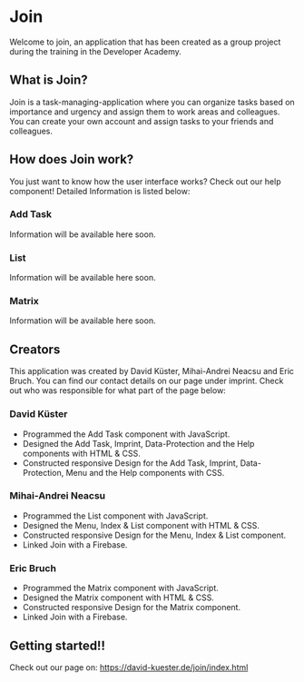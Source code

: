 # Join
Welcome to join, an application that has been created as a group project during the training in the Developer Academy.

## What is Join?
Join is a task-managing-application where you can organize tasks based on importance and urgency and assign them to work areas and colleagues.
You can create your own account and assign tasks to your friends and colleagues.

## How does Join work?
You just want to know how the user interface works? Check out our help component!
Detailed Information is listed below:

### Add Task
Information will be available here soon.
### List
Information will be available here soon.
### Matrix
Information will be available here soon.

## Creators
This application was created by David Küster, Mihai-Andrei Neacsu and Eric Bruch. You can find our contact details on our page under imprint.
Check out who was responsible for what part of the page below:

### David Küster
* Programmed the Add Task component with JavaScript.
* Designed the Add Task, Imprint, Data-Protection and the Help components with HTML & CSS.
* Constructed responsive Design for the Add Task, Imprint, Data-Protection, Menu and the Help components with CSS.

### Mihai-Andrei Neacsu
* Programmed the List component with JavaScript.
* Designed the Menu, Index & List component with HTML & CSS.
* Constructed responsive Design for the Menu, Index & List component.
* Linked Join with a Firebase.

### Eric Bruch
* Programmed the Matrix component with JavaScript.
* Designed the Matrix component with HTML & CSS.
* Constructed responsive Design for the Matrix component.
* Linked Join with a Firebase.

## Getting started!!
Check out our page on: 
https://david-kuester.de/join/index.html
